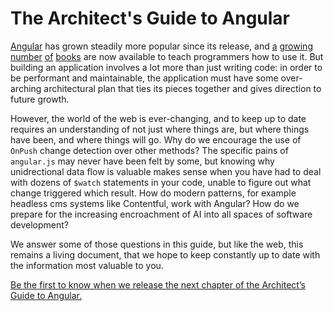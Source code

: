 # The Architect's Guide to Angular

[Angular](https://angular.io/) has grown steadily more popular since its release, and [a](https://www.amazon.com/Angular-Theory-Practice-Asim-Hussain-ebook/dp/B01N9S0CZN/) [growing](https://www.amazon.com/Angular-Cookbook-Second-Matt-Frisbie/dp/1785881922/) [number](https://www.amazon.com/Angular-Development-TypeScript-Yakov-Fain/dp/1617293121/) [of](https://www.amazon.com/Angular-2-Example-Chandermani-Arora/dp/178588719X/) [books](https://www.amazon.com/Unraveling-Angular-Ultimate-Beginners-Complete/dp/1539061477/) are now available to teach programmers how to use it. But building an application involves a lot more than just writing code: in order to be performant and maintainable, the application must have some over-arching architectural plan that ties its pieces together and gives direction to future growth.

However, the world of the web is ever-changing, and to keep up to date requires an understanding of not just where things are, but where things have been, and where things will go. Why do we encourage the use of `OnPush` change detection over other methods? The specific pains of `angular.js` may never have been felt by some, but knowing why unidrectional data flow is valuable makes sense when you have had to deal with dozens of `$watch` statements in your code, unable to figure out what change triggered which result. How do modern patterns, for example headless cms systems like Contentful, work with Angular? How do we prepare for the increasing encroachment of AI into all spaces of software development?

We answer some of those questions in this guide, but like the web, this remains a living document, that we hope to keep constantly up to date with the information most valuable to you.

[Be the first to know when we release the next chapter of the Architect’s Guide to Angular.](https://rangle.io/newsletter-signup)

